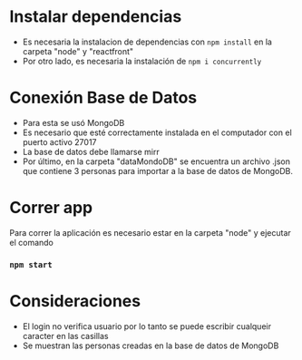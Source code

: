 # Instalar dependencias
- Es necesaria la instalacion de dependencias con `npm install` en la carpeta "node" y "reactfront"
- Por otro lado, es necesaria la instalación de `npm i concurrently`


# Conexión Base de Datos
- Para esta se usó MongoDB
- Es necesario que esté correctamente instalada en el computador con el puerto activo 27017
- La base de datos debe llamarse mirr
- Por último, en la carpeta "dataMondoDB" se encuentra un archivo .json que contiene 3 personas para importar a la base de datos de MongoDB.

# Correr app
Para correr la aplicación es necesario estar en la carpeta "node" y ejecutar el comando
### `npm start`

# Consideraciones
- El login no verifica usuario por lo tanto se puede escribir cualqueir caracter en las casillas
- Se muestran las personas creadas en la base de datos de MongoDB

 
